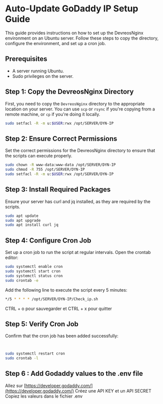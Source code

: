 # Auto-Update GoDaddy IP Setup Guide

This guide provides instructions on how to set up the DevreosNginx environment on an Ubuntu server. Follow these steps to copy the directory, configure the environment, and set up a cron job.

## Prerequisites

- A server running Ubuntu.
- Sudo privileges on the server.

## Step 1: Copy the DevreosNginx Directory

First, you need to copy the `DevreosNginx` directory to the appropriate location on your server. You can use `scp` or `rsync` if you're copying from a remote machine, or `cp` if you're doing it locally.

```bash
sudo setfacl -R -m u:$USER:rwx /opt/SERVER/DYN-IP
```

## Step 2: Ensure Correct Permissions

Set the correct permissions for the DevreosNginx directory to ensure that the scripts can execute properly.

```bash
sudo chown -R www-data:www-data /opt/SERVER/DYN-IP
sudo chmod -R 755 /opt/SERVER/DYN-IP
sudo setfacl -R -m u:$USER:rwx /opt/SERVER/DYN-IP
```

## Step 3: Install Required Packages

Ensure your server has curl and jq installed, as they are required by the scripts.

```bash
sudo apt update
sudo apt upgrade
sudo apt install curl jq
```

## Step 4: Configure Cron Job

Set up a cron job to run the script at regular intervals. Open the crontab editor:

```bash
sudo systemctl enable cron
sudo systemctl start cron
sudo systemctl status cron
sudo crontab -e
```

Add the following line to execute the script every 5 minutes:

```bash
*/5 * * * * /opt/SERVER/DYN-IP/Check_ip.sh
```

CTRL + o pour sauvegarder et CTRL + x pour quitter

## Step 5: Verify Cron Job

Confirm that the cron job has been added successfully:

```bash


sudo systemctl restart cron
sudo crontab -l
```

## Step 6 : Add Godaddy values to the .env file

Allez sur [https://developer.godaddy.com/](https://developer.godaddy.com/)
Créez une API KEY et un API SECRET
Copiez les valeurs dans le fichier .env

